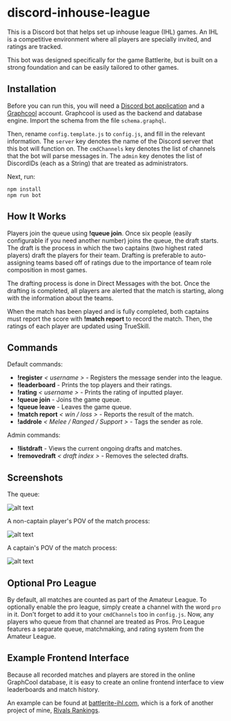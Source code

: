 # discord-inhouse-league

This is a Discord bot that helps set up inhouse league (IHL) games. An IHL is a competitive environment where all players are specially invited, and ratings are tracked.

This bot was designed specifically for the game Battlerite, but is built on a strong foundation and can be easily tailored to other games.

## Installation

Before you can run this, you will need a [Discord bot application](https://discordapp.com/developers/applications/me) and a [Graphcool](https://www.graph.cool/) account. Graphcool is used as the backend and database engine. Import the schema from the file `schema.graphql`.

Then, rename `config.template.js` to `config.js`, and fill in the relevant information. The `server` key denotes the name of the Discord server that this bot will function on. The `cmdChannels` key denotes the list of channels that the bot will parse messages in. The `admin` key denotes the list of DiscordIDs (each as a String) that are treated as administrators.


Next, run:
```
npm install
npm run bot
```

## How It Works

Players join the queue using **!queue join**. Once six people (easily configurable if you need another number) joins the queue, the draft starts. The draft is the process in which the two captains (two highest rated players) draft the players for their team. Drafting is preferable to auto-assigning teams based off of ratings due to the importance of team role composition in most games.

The drafting process is done in Direct Messages with the bot. Once the drafting is completed, all players are alerted that the match is starting, along with the information about the teams.

When the match has been played and is fully completed, both captains must report the score with **!match report** to record the match. Then, the ratings of each player are updated using TrueSkill.


## Commands

Default commands:

* **!register** *< username >* - Registers the message sender into the league.
* **!leaderboard** - Prints the top players and their ratings.
* **!rating** *< username >* - Prints the rating of inputted player.
* **!queue join** - Joins the game queue.
* **!queue leave** - Leaves the game queue.
* **!match report** *< win / loss >* - Reports the result of the match.
* **!addrole** *< Melee / Ranged / Support >* - Tags the sender as role.

Admin commands:

* **!listdraft** - Views the current ongoing drafts and matches.
* **!removedraft** *< draft index >* - Removes the selected drafts.


## Screenshots


The queue:

![alt text](https://i.imgur.com/IQ0qqwy.png "Queue")

A non-captain player's POV of the match process:

![alt text](https://i.imgur.com/euZ53H6.png "Non-captain POV")

A captain's POV of the match process:

![alt text](https://i.imgur.com/36XhYaz.png "Captain POV")


## Optional Pro League

By default, all matches are counted as part of the Amateur League. To optionally enable the pro league, simply create a channel with the word `pro` in it. Don't forget to add it to your `cmdChannels` too in `config.js`. Now, any players who queue from that channel are treated as Pros. Pro League features a separate queue, matchmaking, and rating system from the Amateur League.



## Example Frontend Interface

Because all recorded matches and players are stored in the online GraphCool database, it is easy to create an online frontend interface to view leaderboards and match history.

An example can be found at [battlerite-ihl.com](http://battlerite-ihl.com), which is a fork of another project of mine, [Rivals Rankings](https://github.com/kennethwang14/rivals-rankings).
